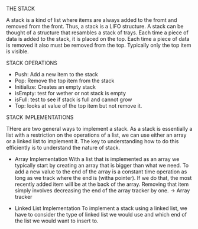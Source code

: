 
THE STACK

A stack is a kind of list where items are always added to the fromt and removed from the front. Thus, a stack is
a LIFO structure. A stack can be thought of a structure that resambles a stack of trays. Each time a piece of 
data is added to the stack, it is placed on the top. Each time a piece of data is removed it also must be removed
from the top. Typically only the top item is visible.

STACK OPERATIONS

- Push: Add a new item to the stack
- Pop: Remove the top item from the stack
- Initialize: Creates an empty stack
- isEmpty: test for wether or not stack is empty
- isFull: test to see if stack is full and cannot grow
- Top: looks at value of the top item but not remove it.

STACK IMPLEMENTATIONS

THere are two general ways to implement a stack. As a stack is essentially a list with a restriction on the operations
of a list, we can use either an array or a linked list to implement it. The key to understanding how to do this efficiently
is to understand the nature of stack.

- Array Implementation
	With a list that is implemented as an array we typically start by creating an array that is bigger than what we need. To
	add a new value to the end of the array is a constant time operation as long as we track where the end is (witha  pointer).
	If we do that, the most recently added item will be at the back of the array. Removing that item simply involves decreasing
	the end of the array tracker by one.
		-> Array tracker

- Linked List Implementation
	To implement a stack using a linked list, we have to consider the type of linked list we would use and which end of the list
	we would want to insert to. 